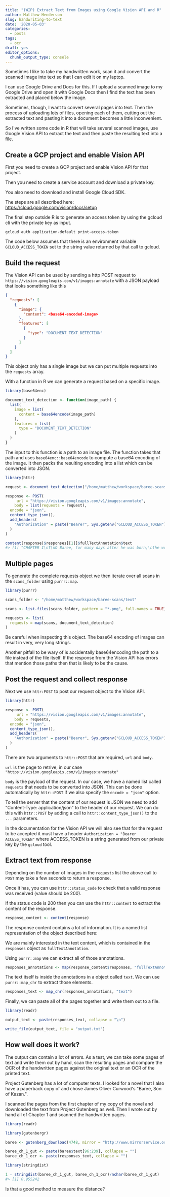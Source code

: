 ```yaml
---
title: "(WIP) Extract Text from Images using Google Vision API and R"
author: Matthew Henderson
slug: handwriting-to-text
date: '2020-05-03'
categories:
  - posts
tags:
  - ocr
draft: yes
editor_options: 
  chunk_output_type: console
---
```




Sometimes I like to take my
handwritten work,
scan it
and convert the scanned image
into text so that I can edit it on my laptop.

I can use Google Drive and Docs for this. If I upload
a scanned image to my Google Drive and open it with
Google Docs then I find the text has been extracted
and placed below the image.

Sometimes, though, I want to convert several pages into
text. Then the process of uploading lots of files,
opening each of them, cutting out the extracted
text and pasting it into a document becomes a little
inconvenient.

So I've written some code in R that will take several
scanned images, use Google Vision API to extract
the text and then paste the resulting text into a file.

## Create a GCP project and enable Vision API

First you need to create a GCP project and enable
Vision API for that project.

Then you need to create a service account
and download a private key.

You also need to download
and install Google Cloud SDK.

The steps are all described here:
https://cloud.google.com/vision/docs/setup

The final step outside R
is to generate an access token
by using the gcloud cli
with the private key
as input.

```
gcloud auth application-default print-access-token
```

The code below assumes
that there is an environment
variable
`GCLOUD_ACCESS_TOKEN`
set to the string value
returned by that call to gcloud.

## Build the request

The Vision API
can be used
by sending a http POST
request to
`https://vision.googleapis.com/v1/images:annotate`
with a JSON
payload
that looks something
like this

```json
{
  "requests": [
    {
      "image": {
        "content": <base64-encoded-image>
      },
      "features": [
        {
          "type": "DOCUMENT_TEXT_DETECTION"
        }
      ]
    }
  ]
}
```

This object
only has a single image
but we can
put multiple requests
into the `requests` array.

With a function
in R we can generate
a request based
on a specific image.


```r
library(base64enc)

document_text_detection <- function(image_path) {
  list(
    image = list(
      content = base64encode(image_path)
    ),
    features = list(
      type = "DOCUMENT_TEXT_DETECTION"
    )
  )
}
```

The input to this
function is a path
to an image file.
The function takes
that path
and uses `base64enc::base64encode`
to compute a base64 encoding
of the image.
It then packs
the resulting encoding
into a list
which can be converted
into JSON.


```r
library(httr)

request <- document_text_detection("/home/matthew/workspace/baree-scans/text/baree-1.png")

response <- POST(
     url = "https://vision.googleapis.com/v1/images:annotate",
    body = list(requests = request),
  encode = "json",
  content_type_json(),
  add_headers(
    "Authorization" = paste("Bearer", Sys.getenv("GCLOUD_ACCESS_TOKEN"))
  )
)
```



```r
content(response)$responses[[1]]$fullTextAnnotation$text
#> [1] "CHAPTER I\nT\nO Baree, for many days after he was born,\nthe world was a vast gloomy cavern.\nDuring these first days of his life his home\nwas in the heart of a great windfall where Gray Wolf,\nhis blind mother, had found a safe nest for his baby-\nhood, and to which Kazan, her mate, came only now\nand then, his eyes gleaming like strange balls of green-\nish fire in the darkness. It was Kazan's eyes that gave\nto Baree his first impression of something existing\naway from his mother's side, and they brought to him\nalso his discovery of vision. He could feel, he could\nsmell, he could hear—but in that black pit under the\nfallen timber he had never seen until the eyes came.\nAt first they frightened him; then they puzzled him,\nand his fear changed to an immense curiosity. He\nwould be looking straight at them, when all at once\nthey would disappear. This was when Kazan turned\nhis head. And then they would flash back at him again\nout of the darkness with such startling suddenness\nthat Baree would involuntarily shrink closer to his\n7\n"
```

## Multiple pages

To generate the
complete requests object
we then iterate over
all scans in the `scans_folder`
using `purrr::map`.


```r
library(purrr)

scans_folder <- "/home/matthew/workspace/baree-scans/text"

scans <- list.files(scans_folder, pattern = "*.png", full.names = TRUE)

requests <- list(
  requests = map(scans, document_text_detection)
)
```

Be careful when inspecting
this object.
The base64 encoding
of images can result
in very, very long
strings.

Another pitfall
to be wary of
is accidentally
base64encoding the path to a file
instead of the file itself.
If the response from the
Vision API has
errors that mention
those paths then that is likely to be the cause.

## Post the request and collect response

Next we use `httr:POST`
to post our request object
to the Vision API.


```r
library(httr)

response <- POST(
     url = "https://vision.googleapis.com/v1/images:annotate",
    body = requests,
  encode = "json",
  content_type_json(),
  add_headers(
    "Authorization" = paste("Bearer", Sys.getenv("GCLOUD_ACCESS_TOKEN"))
  )
)
```

There are two arguments
to `httr::POST`
that are required,
`url`
and `body`.

`url` is the page
to retrive,
in our case
`"https://vision.googleapis.com/v1/images:annotate"`

`body` is the
payload of the request.
In our case,
we have a named list
called `requests`
that needs to be
converted into JSON.
This can be done
automatically by `httr::POST`
if we also
specify the `encode = "json"` option.

To tell the server
that the content of our
request is JSON
we need to add
"Content-Type: application/json"
to the header
of our request.
We can do this
with `httr::POST`
by adding a call
to `httr::content_type_json()`
to the `...` parameters.

In the documentation
for the Vision API
we will also see
that for the request
to be accepted
it must have
a header
`Authorization = "Bearer ACCESS_TOKEN"`
where ACCESS_TOKEN
is a string
generated from our private key
by the `gcloud` tool.

## Extract text from response

Depending on the
number of images
in the `requests` list
the above call to `POST`
may take a few seconds
to return a response.

Once it has,
you can use `httr::status_code`
to check that
a valid response
was received
(value should be 200).

If the status code
is 200 then you
can use the `httr::content`
to extract the content
of the response.


```r
response_content <- content(response)
```

The response content
contains a lot
of information.
It is a named list
representation of
the object described here:

We are mainly interested
in the text content,
which is contained
in the `responses` object
as `fullTextAnnotation`.

Using `purrr::map` we
can extract all of those
annotations.


```r
responses_annotations <- map(response_content$responses, "fullTextAnnotation")
```

The text itself
is inside the annotations
in a object called `text`.
We can use `purrr::map_chr`
to extract those elements.


```r
responses_text <- map_chr(responses_annotations, "text")
```

Finally,
we can paste all of the pages together
and write them out to a file.


```r
library(readr)

output_text <- paste(responses_text, collapse = "\n")

write_file(output_text, file = "output.txt")
```

## How well does it work?

The output can contain
a lot of errors.
As a test,
we can take
some pages of text
and write them
out by hand,
scan the resulting
pages
and compare the
OCR of the handwritten
pages against the
original text
or an OCR
of the printed text.

Project Gutenberg
has a lot of computer texts.
I looked for a novel
that I also have a paperback copy
of and chose
James Oliver Curwood's
"Baree, Son of Kazan.".

I scanned the pages
from the first chapter
of my copy of the novel
and downloaded the text
from Project Gutenberg as well.
Then I wrote out by
hand all of Chapter 1
and scanned the handwritten
pages.


```r
library(readr)

library(gutenbergr)

baree <- gutenberg_download(4748, mirror = "http://www.mirrorservice.org/sites/ftp.ibiblio.org/pub/docs/books/gutenberg/")

baree_ch_1_gut <- paste(baree$text[96:239], collapse = "")
baree_ch_1_ocr <- paste(responses_text, collapse = "")
```


```r
library(stringdist)

1 - stringdist(baree_ch_1_gut, baree_ch_1_ocr)/nchar(baree_ch_1_gut)
#> [1] 0.955242
```

Is that a good method to measure the distance?
